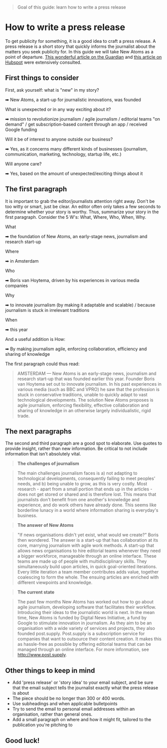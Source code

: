 > Goal of this guide: learn how to write a press release


# How to write a press release

To get publicity for something, it is a good idea to craft a press release.
A press release is a short story that quickly informs the journalist about the matters you seek publicity for. In this guide we will take New Atoms as a point of departure. [This wonderful article on the Guardian](https://www.theguardian.com/small-business-network/2014/jul/14/how-to-write-press-release) and [this article on Hubspot](http://blog.hubspot.com/marketing/press-release-template-ht#sm.000ucb46j1c81d33w1227o0htwjfb) were extensively consulted.

## First things to consider

First, ask yourself: what is "new" in my story?

➡ New Atoms, a start-up for journalistic innovations, was founded

What is unexpected or in any way exciting about it?

➡ mission to revolutionize journalism / agile journalism / editorial teams "on demand" / get subscription-based content through an app / received Google funding

Will it be of interest to anyone outside our business?

➡ Yes, as it concerns many different kinds of businesses (journalism, communication, marketing, technology, startup life, etc.)

Will anyone care?

➡ Yes, based on the amount of unexpected/exciting things about it


## The first paragraph

It is important to grab the editor/journalists attention right away. Don't be too witty or smart, just be clear. An editor often only takes a few seconds to determine whether your story is worthy. Thus, summarize your story in the first paragraph. Consider the 5 W's: What, Where, Who, When, Why.

What

➡ the foundation of New Atoms, an early-stage news, journalism and research start-up

Where

➡ in Amsterdam

Who

➡ Boris van Hoytema, driven by his experiences in various media companies

Why

➡ to innovate journalism (by making it adaptable and scalable) / because journalism is stuck in irrelevant traditions

When

➡ this year

And a useful addition is How:

➡ By making journalism agile, enforcing collaboration, efficiency and sharing of knowledge

The first paragraph could thus read:

> AMSTERDAM — New Atoms is an early-stage news, journalism and research start-up that was founded earlier this year. Founder Boris van Hoytema set out to innovate journalism. In his past experiences in various media (such as BBC and VPRO) he saw that the profession is stuck in conservative traditions, unable to quickly adapt to vast technological developments. The solution New Atoms proposes is agile journalism, enforcing flexibility, effective collaboration and sharing of knowledge in an otherwise largely individualistic, rigid trade.

## The next paragraphs

The second and third paragraph are a good spot to elaborate. Use quotes to provide insight, rather than new information. Be critical to not include information that isn't absolutely vital.

> **The challenges of journalism**

> The main challenges journalism faces is a) not adapting to technological developments, consequently failing to meet peoples' needs, and b) being unable to grow, as this is very costly. Most research - apart from a small portion that ends up in the articles - does not get stored or shared and is therefore lost. This means that journalists don't benefit from one another's knowledge and experience, and do work others have already done. This seems like borderline lunacy in a world where information sharing is everyday's business.

> **The answer of New Atoms**

> "If news organisations didn't yet exist, what would we create?" Boris then wondered. The answer is a start-up that has collaboration at its core, marrying journalism with agile work methods. A start-up that allows news organisations to hire editorial teams whenever they need a bigger workforce, manageable through an online interface. These teams are made up of people with multidisciplinary skills. They simultaneously build upon articles, in quick goal-oriented iterations. Every little iteration a team member contributes adds value, together coalescing to form the whole. The ensuing articles are enriched with different viewpoints and knowledge.

> **The current state**

> The past few months New Atoms has worked out how to go about agile journalism, developing software that facilitates their workflow. Introducing their ideas to the journalistic world is next. In the mean time, New Atoms is funded by Digital News Initiative, a fund by Google to stimulate innovation in journalism. As they aim to be an organisation with a wide variety of services and projects, they also founded post.supply. Post.supply is a subscription service for companies that want to outsource their content creation. It makes this as hassle-free as possible by offering editorial teams that can be managed through an online interface. For more information, see http://www.post.supply.  

## Other things to keep in mind
* Add 'press release' or 'story idea' to your email subject, and be sure that the email subject tells the journalist exactly what the press release is about
* The piece should be no longer than 300 or 400 words.
* Use subheadings and when applicable bulletpoints
* Try to send the email to personal email addresses within an organisation, rather than general ones.
* Add a small paragraph on where and how it might fit, tailored to the publication you're pitching to


## Good luck!
